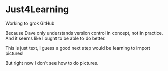 # Just4Learning
Working to grok GitHub

Because Dave only understands version control in concept, not in practice. And it seems like I ought to be able to do better.

This is just text, I guess a good next step would be learning to import pictures!

But right now I don't see how to do pictures. 
